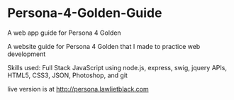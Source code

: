 # Persona-4-Golden-Guide
A web app guide for Persona 4 Golden

A website guide for Persona 4 Golden that I made to practice web development

Skills used: Full Stack JavaScript using node.js, express, swig, jquery APIs, HTML5, CSS3, JSON, Photoshop, and git

live version is at http://persona.lawlietblack.com
